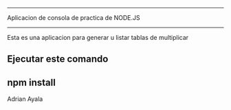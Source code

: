 
***********************************************************************
Aplicacion de consola de practica de NODE.JS
***********************************************************************


Esta es una aplicacion para generar u listar tablas de multiplicar

Ejecutar este comando
--------------------------
npm install
--------------------------




Adrian Ayala